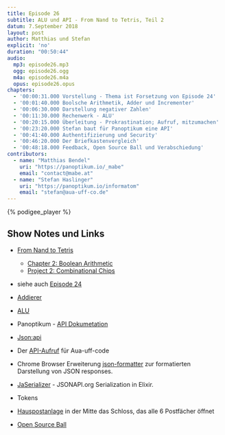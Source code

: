 ```yaml
---
title: Episode 26
subtitle: ALU und API - From Nand to Tetris, Teil 2
datum: 7.September 2018
layout: post
author: Matthias und Stefan
explicit: 'no'
duration: "00:50:44"
audio:
  mp3: episode26.mp3
  ogg: episode26.ogg
  m4a: episode26.m4a
  opus: episode26.opus
chapters:
  - '00:00:31.000 Vorstellung - Thema ist Forsetzung von Episode 24'
  - '00:01:40.000 Boolsche Arithmetik, Adder und Incrementer'
  - '00:06:30.000 Darstellung negativer Zahlen'
  - '00:11:30.000 Rechenwerk - ALU'
  - '00:20:15.000 Überleitung - Prokrastination; Aufruf, mitzumachen'
  - '00:23:20.000 Stefan baut für Panoptikum eine API'
  - '00:41:40.000 Authentifizierung und Security'
  - '00:46:20.000 Der Briefkastenvergleich'
  - '00:48:18.000 Feedback, Open Source Ball und Verabschiedung'
contributors:
  - name: "Matthias Bendel"
    uri: "https://panoptikum.io/_mabe"
    email: "contact@mabe.at"
  - name: "Stefan Haslinger"
    uri: "https://panoptikum.io/informatom"
    email: "stefan@aua-uff-co.de"
---
```


{% podigee_player %}

## Show Notes und Links

* [From Nand to Tetris](http://nand2tetris.org/)
  * [Chapter 2: Boolean Arithmetic](http://nand2tetris.org/chapters/chapter%2002.pdf)
  * [Project 2: Combinational Chips](http://nand2tetris.org/02.php)
* siehe auch [Episode 24](https://aua-uff-co.de/2017/07/12/episode24.html#d6bc4674)
* [Addierer](https://de.wikipedia.org/wiki/Addierwerk)
* [ALU](https://de.wikipedia.org/wiki/Arithmetisch-logische_Einheit)

* Panoptikum - [API Dokumetation](https://blog.panoptikum.io/api/)
* [Json:api](http://jsonapi.org/)
* Der [API-Aufruf](https://panoptikum.io/jsonapi/podcasts/104) für Aua-uff-code
* Chrome Browser Erweiterung [json-formatter](https://chrome.google.com/webstore/detail/json-formatter/bcjindcccaagfpapjjmafapmmgkkhgoa?utm_source=chrome-app-launcher-info-dialog) zur formatierten Darstellung von JSON responses.
* [JaSerializer](https://github.com/vt-elixir/ja_serializer) - JSONAPI.org Serialization in Elixir.
* Tokens

* [Hauspostanlage](https://webheimat.at/aktiv/Wohnen/Archiv-Wohnen/Postkasten-Austausch/T-Hausbriefkastl.jpg)
  in der Mitte das Schloss, das alle 6 Postfächer öffnet

* [Open Source Ball](https://www.openminds.at/open-source-ball)